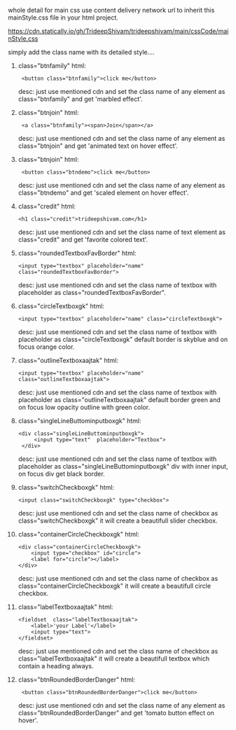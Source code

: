 whole detail for main css
use content delivery network url to inherit this mainStyle.css file in your html project.

https://cdn.statically.io/gh/TrideepShivam/trideepshivam/main/cssCode/mainStyle.css

simply add the class name with its detailed style....
1. class="btnfamily"
    html:

        <button class="btnfamily">click me</button>
    
    desc:
      just use mentioned cdn and set the class name of any element as class="btnfamily" and get 'marbled effect'.
2. class="btnjoin"
    html:

        <a class="btnfamily"><span>Join</span></a>
    
    desc:
      just use mentioned cdn and set the class name of any element as class="btnjoin" and get 'animated text on hover effect'.
3. class="btnjoin"
    html:

        <button class="btndemo">click me</button>
    
    desc:
      just use mentioned cdn and set the class name of any element as class="btndemo" and get 'scaled element on hover effect'.
4. class="credit"
    html:

       <h1 class="credit">trideepshivam.com</h1>
    
    desc:
      just use mentioned cdn and set the class name of text element as class="credit" and get 'favorite colored text'.
5. class="roundedTextboxFavBorder"
    html:

       <input type="textbox" placeholder="name" class="roundedTextboxFavBorder">
    
    desc:
      just use mentioned cdn and set the class name of textbox with placeholder as class="roundedTextboxFavBorder".
6. class="circleTextboxgk"
    html:

       <input type="textbox" placeholder="name" class="circleTextboxgk">
    
    desc:
      just use mentioned cdn and set the class name of textbox with placeholder as class="circleTextboxgk" default border is skyblue and on focus orange color.
7. class="outlineTextboxaajtak"
    html:

       <input type="textbox" placeholder="name" class="outlineTextboxaajtak">
    
    desc:
      just use mentioned cdn and set the class name of textbox with placeholder as class="outlineTextboxaajtak" default border green and on focus low opacity outline with green color.
8. class="singleLineButtominputboxgk"
    html:

       <div class="singleLineButtominputboxgk"> 
			<input type="text"  placeholder="Textbox">
	    </div>
    
    desc:
      just use mentioned cdn and set the class name of textbox with placeholder as class="singleLineButtominputboxgk" div with inner input, on focus div get black border.
9. class="switchCheckboxgk"
    html:

       <input class="switchCheckboxgk" type="checkbox">
    
    desc:
      just use mentioned cdn and set the class name of checkbox as class="switchCheckboxgk" it will create a beautifull slider checkbox.
10. class="containerCircleCheckboxgk"
    html:

        <div class="containerCircleCheckboxgk">
            <input type="checkbox" id="circle">
            <label for="circle"></label>
        </div>
    
    desc:
      just use mentioned cdn and set the class name of checkbox as class="containerCircleCheckboxgk" it will create a beautifull circle checkbox.

11. class="labelTextboxaajtak"
    html:

 		<fieldset  class="labelTextboxaajtak">
			<label>'your Label'</label>
			<input type="text">
 		</fieldset>
    
    desc:
      just use mentioned cdn and set the class name of checkbox as class="labelTextboxaajtak" it will create a beautifull textbox which contain a heading always.

1. class="btnRoundedBorderDanger"
    html:

        <button class="btnRoundedBorderDanger">click me</button>
    
    desc:
      just use mentioned cdn and set the class name of any element as class="btnRoundedBorderDanger" and get 'tomato button effect on hover'.




